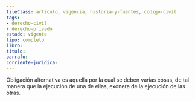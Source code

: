 ```yaml
---
fileClass: articulo, vigencia, historia-y-fuentes, codigo-civil
tags:
- derecho-civil
- derecho-privado
estado: vigente
tipo: completo
libro:
titulo:
parrafo:
corriente-juridica:
---
```

Obligación alternativa es aquella por la cual se deben varias cosas, de tal manera que la ejecución de una de ellas, exonera de la ejecución de las otras.